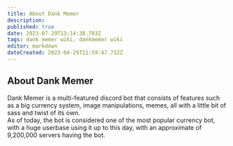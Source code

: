 ```yaml
---
title: About Dank Memer
description: 
published: true
date: 2023-07-29T13:14:38.703Z
tags: dank memer wiki, dankmemer wiki
editor: markdown
dateCreated: 2023-04-29T21:59:47.712Z
---
```


## About Dank Memer

Dank Memer is a multi-featured discord bot that consists of features such as a big currency system, image manipulations, memes, all with a little bit of sass and twist of its own.  
As of today, the bot is considered one of the most popular currency bot, with a huge userbase using it up to this day, with an approximate of 9,200,000 servers having the bot.
